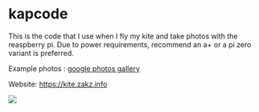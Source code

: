 # kapcode

This is the code that I use when I fly my kite and take photos with the reaspberry pi.  Due to power requirements, recommend an a+ or a pi zero variant is preferred.

Example photos : <a href="https://photos.google.com/share/AF1QipMrI8DwWHl2Rc-yY2v-jSlsHW-5Unbbz9tAFMLhijcHLriV9mj8hLL9TFlEAy4XyQ?key=RnBMa3VwUkxndVJPQjlGbktjc2RkNFhwdmxpZnJR">google photos gallery</A>

Website: https://kite.zakz.info

<a href="https://codeclimate.com/github/japharl/kapcode"><img src="https://codeclimate.com/github/japharl/kapcode/badges/gpa.svg" /></a>
